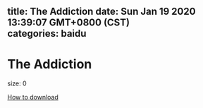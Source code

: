 
title: The Addiction
date: Sun Jan 19 2020 13:39:07 GMT+0800 (CST)    
categories: baidu
---

# The Addiction
size: 0
 
 

[How to download](https://bpcam.bemobtrk.com/go/2ceec3aa-1ca2-46d6-b9ff-aaa5c184517c?jno=4253)